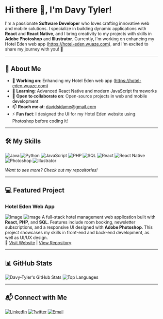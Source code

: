 # Hi there 👋, I'm Davy Tyler!

I'm a passionate **Software Developer** who loves crafting innovative web and mobile solutions. I specialize in building dynamic applications with **React** and **React Native**, and I bring creativity to my projects with skills in **Adobe Photoshop** and **Illustrator**. Currently, I'm working on enhancing my Hotel Eden web app (https://hotel-eden.wuaze.com), and I'm excited to share my journey with you! 🌟

---

## 🚀 About Me

- 🔭 **Working on**: Enhancing my Hotel Eden web app (https://hotel-eden.wuaze.com)
- 🌱 **Learning**: Advanced React Native and modern JavaScript frameworks
- 🤝 **Open to collaborate on**: Open-source projects in web and mobile development
- 📫 **Reach me at**: davidsidame@gmail.com
- ⚡ **Fun fact**: I designed the UI for my Hotel Eden website using Photoshop before coding it!

---

## 🛠️ My Skills

![Java](https://img.shields.io/badge/-Java-007396?style=flat-square&logo=java&logoColor=white)
![Python](https://img.shields.io/badge/-Python-3776AB?style=flat-square&logo=python&logoColor=white)
![JavaScript](https://img.shields.io/badge/-JavaScript-F7DF1E?style=flat-square&logo=javascript&logoColor=black)
![PHP](https://img.shields.io/badge/-PHP-777BB4?style=flat-square&logo=php&logoColor=white)
![SQL](https://img.shields.io/badge/-SQL-4479A1?style=flat-square&logo=postgresql&logoColor=white)
![React](https://img.shields.io/badge/-React-61DAFB?style=flat-square&logo=react&logoColor=black)
![React Native](https://img.shields.io/badge/-React%20Native-61DAFB?style=flat-square&logo=react&logoColor=black)
![Photoshop](https://img.shields.io/badge/-Photoshop-31A8FF?style=flat-square&logo=adobe-photoshop&logoColor=white)
![Illustrator](https://img.shields.io/badge/-Illustrator-FF9A00?style=flat-square&logo=adobe-illustrator&logoColor=white)

*Want to see more? Check out my repositories!*

---

## 💻 Featured Project

### Hotel Eden Web App

![Image](https://github.com/user-attachments/assets/4e5691cf-62ac-463f-8daf-22101354997f)
![Image](https://github.com/user-attachments/assets/6ac90fc2-4970-47a5-82b1-7d220b81225a)
A full-stack hotel management web application built with **React**, **PHP**, and **SQL**. Features include room booking, newsletter subscriptions, and a responsive UI designed with **Adobe Photoshop**. This project showcases my skills in front-end and back-end development, as well as UI/UX design.  
🔗 [Visit Website](https://hotel-eden.wuaze.com) | [View Repository](https://github.com/Davy-Tyler/hotel-eden)

---

## 📊 GitHub Stats

![Davy-Tyler's GitHub Stats](https://github-readme-stats.vercel.app/api?username=Davy-Tyler&show_icons=true&theme=radical)
![Top Languages](https://github-readme-stats.vercel.app/api/top-langs/?username=Davy-Tyler&layout=compact&theme=radical)

---

## 📬 Connect with Me

[![LinkedIn](https://img.shields.io/badge/-LinkedIn-0077B5?style=flat-square&logo=linkedin&logoColor=white)](https://www.linkedin.com/in/Davy-Tyler)
[![Twitter](https://img.shields.io/badge/-Twitter-1DA1F2?style=flat-square&logo=twitter&logoColor=white)](https://twitter.com/Davy-Tyler)
[![Email](https://img.shields.io/badge/-Email-D14836?style=flat-square&logo=gmail&logoColor=white)](mailto:davidsidame@gmail.com)
